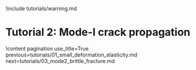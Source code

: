 !include tutorials/warning.md

# Tutorial 2: Mode-I crack propagation

!content pagination use_title=True
                    previous=tutorials/01_small_deformation_elasticity.md
                    next=tutorials/03_mode2_brittle_fracture.md
